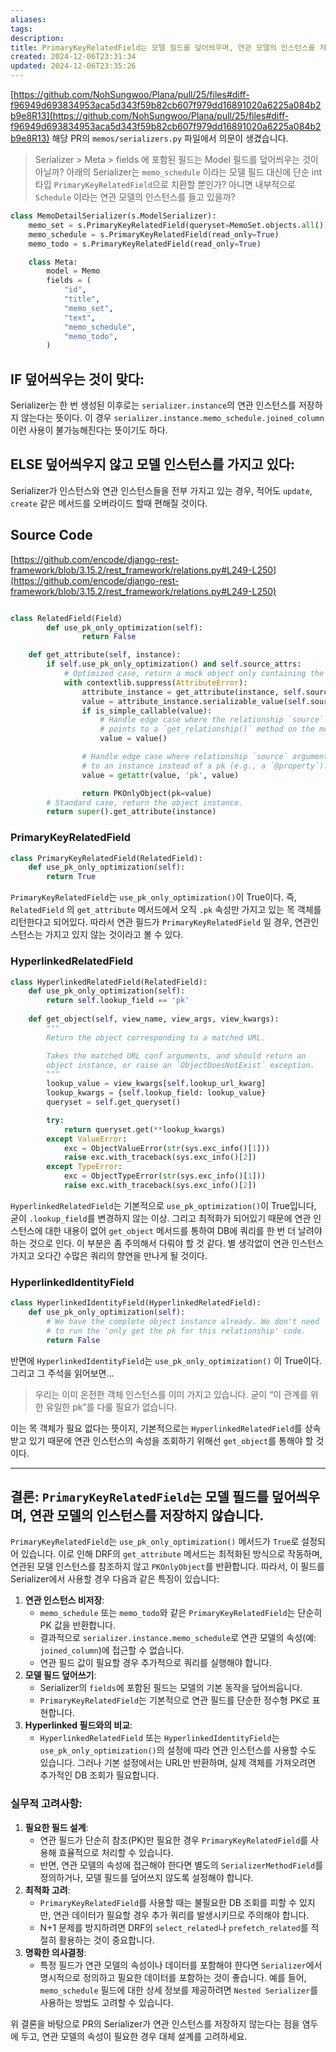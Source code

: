 ```yaml
---
aliases: 
tags: 
description:
title: PrimaryKeyRelatedField는 모델 필드를 덮어씌우며, 연관 모델의 인스턴스를 저장하지 않습니다 {drf}
created: 2024-12-06T23:31:34
updated: 2024-12-06T23:35:26
---
```

[https://github.com/NohSungwoo/Plana/pull/25/files#diff-f96949d693834953aca5d343f59b82cb607f979dd16891020a6225a084b2b9e8R13](https://github.com/NohSungwoo/Plana/pull/25/files#diff-f96949d693834953aca5d343f59b82cb607f979dd16891020a6225a084b2b9e8R13) 해당 PR의 `memos/serializers.py` 파일에서 의문이 생겼습니다.

> Serializer > Meta > fields 에 포함된 필드는 Model 필드를 덮어씌우는 것이 아닐까? 아래의 Serializer는 `memo_schedule` 이라는 모델 필드 대신에 단순 int 타입 `PrimaryKeyRelatedField`으로 치환할 뿐인가? 아니면 내부적으로 `Schedule` 이라는 연관 모델의 인스턴스를 들고 있을까?

```python
class MemoDetailSerializer(s.ModelSerializer):
    memo_set = s.PrimaryKeyRelatedField(queryset=MemoSet.objects.all())
    memo_schedule = s.PrimaryKeyRelatedField(read_only=True)
    memo_todo = s.PrimaryKeyRelatedField(read_only=True)

    class Meta:
        model = Memo
        fields = (
            "id",
            "title",
            "memo_set",
            "text",
            "memo_schedule",
            "memo_todo",
        )
```

## IF 덮어씌우는 것이 맞다:

Serializer는 한 번 생성된 이후로는 `serializer.instance`의 연관 인스턴스를 저장하지 않는다는 뜻이다. 이 경우 `serializer.instance.memo_schedule.joined_column` 이런 사용이 불가능해진다는 뜻이기도 하다.

## ELSE 덮어씌우지 않고 모델 인스턴스를 가지고 있다:

Serializer가 인스턴스와 연관 인스턴스들을 전부 가지고 있는 경우, 적어도 `update`, `create` 같은 메서드를 오버라이드 할때 편해질 것이다.

## Source Code

[https://github.com/encode/django-rest-framework/blob/3.15.2/rest_framework/relations.py#L249-L250](https://github.com/encode/django-rest-framework/blob/3.15.2/rest_framework/relations.py#L249-L250)

```python

class RelatedField(Field)
		def use_pk_only_optimization(self):
				return False

    def get_attribute(self, instance):
        if self.use_pk_only_optimization() and self.source_attrs:
            # Optimized case, return a mock object only containing the pk attribute.
            with contextlib.suppress(AttributeError):
                attribute_instance = get_attribute(instance, self.source_attrs[:-1])
                value = attribute_instance.serializable_value(self.source_attrs[-1])
                if is_simple_callable(value):
                    # Handle edge case where the relationship `source` argument
                    # points to a `get_relationship()` method on the model.
                    value = value()

                # Handle edge case where relationship `source` argument points
                # to an instance instead of a pk (e.g., a `@property`).
                value = getattr(value, 'pk', value)

                return PKOnlyObject(pk=value)
        # Standard case, return the object instance.
        return super().get_attribute(instance)

```

### PrimaryKeyRelatedField

```python
class PrimaryKeyRelatedField(RelatedField):
    def use_pk_only_optimization(self):
        return True
```

`PrimaryKeyRelatedField`는 `use_pk_only_optimization()`이 True이다. 즉, `RelatedField` 의 `get_attribute` 메서드에서 오직 `.pk` 속성만 가지고 있는 목 객체를 리턴한다고 되어있다. 따라서 연관 필드가 `PrimaryKeyRelatedField` 일 경우, 연관인스턴스는 가지고 있지 않는 것이라고 볼 수 있다.

### HyperlinkedRelatedField

```python
class HyperlinkedRelatedField(RelatedField):
    def use_pk_only_optimization(self):
        return self.lookup_field == 'pk'
        
    def get_object(self, view_name, view_args, view_kwargs):
        """
        Return the object corresponding to a matched URL.

        Takes the matched URL conf arguments, and should return an
        object instance, or raise an `ObjectDoesNotExist` exception.
        """
        lookup_value = view_kwargs[self.lookup_url_kwarg]
        lookup_kwargs = {self.lookup_field: lookup_value}
        queryset = self.get_queryset()

        try:
            return queryset.get(**lookup_kwargs)
        except ValueError:
            exc = ObjectValueError(str(sys.exc_info()[1]))
            raise exc.with_traceback(sys.exc_info()[2])
        except TypeError:
            exc = ObjectTypeError(str(sys.exc_info()[1]))
            raise exc.with_traceback(sys.exc_info()[2])
```

`HyperlinkedRelatedField`는 기본적으로 `use_pk_optimization()`이 True입니다, 굳이 `.lookup_field`를 변경하지 않는 이상. 그리고 최적화가 되어있기 때문에 연관 인스턴스에 대한 내용이 없어 `get_object` 메서드를 통하여 DB에 쿼리를 한 번 더 날려야 하는 것으로 인다. 이 부분은 좀 주의해서 다뤄야 할 것 같다. 별 생각없이 연관 인스턴스 가지고 오다간 수많은 쿼리의 향연을 만나게 될 것이다.

### HyperlinkedIdentityField

```python
class HyperlinkedIdentityField(HyperlinkedRelatedField):
    def use_pk_only_optimization(self):
        # We have the complete object instance already. We don't need
        # to run the 'only get the pk for this relationship' code.
        return False
```

반면에 `HyperlinkedIdentityField`는 `use_pk_only_optimization()` 이 True이다. 그리고 그 주석을 읽어보면…

> 우리는 이미 온전한 객체 인스턴스를 이미 가지고 있습니다. 굳이 “이 관계를 위한 유일한 pk”를 다룰 필요가 없습니다.

이는 목 객체가 필요 없다는 뜻이지, 기본적으로는 `HyperlinkedRelatedField`를 상속받고 있기 때문에 연관 인스턴스의 속성을 조회하기 위해선 `get_object`를 통해야 할 것이다.

---

## 결론: `PrimaryKeyRelatedField`는 모델 필드를 덮어씌우며, 연관 모델의 인스턴스를 저장하지 않습니다.

`PrimaryKeyRelatedField`는 `use_pk_only_optimization()` 메서드가 `True`로 설정되어 있습니다. 이로 인해 DRF의 `get_attribute` 메서드는 최적화된 방식으로 작동하며, 연관된 모델 인스턴스를 참조하지 않고 `PKOnlyObject`를 반환합니다. 따라서, 이 필드를 Serializer에서 사용할 경우 다음과 같은 특징이 있습니다:

1. **연관 인스턴스 비저장**:
    - `memo_schedule` 또는 `memo_todo`와 같은 `PrimaryKeyRelatedField`는 단순히 PK 값을 반환합니다.
    - 결과적으로 `serializer.instance.memo_schedule`로 연관 모델의 속성(예: `joined_column`)에 접근할 수 없습니다.
    - 연관 필드 값이 필요할 경우 추가적으로 쿼리를 실행해야 합니다.
2. **모델 필드 덮어쓰기**:
    - Serializer의 `fields`에 포함된 필드는 모델의 기본 동작을 덮어씌웁니다.
    - `PrimaryKeyRelatedField`는 기본적으로 연관 필드를 단순한 정수형 PK로 표현합니다.
3. **Hyperlinked 필드와의 비교**:
    - `HyperlinkedRelatedField` 또는 `HyperlinkedIdentityField`는 `use_pk_only_optimization()`의 설정에 따라 연관 인스턴스를 사용할 수도 있습니다. 그러나 기본 설정에서는 URL만 반환하며, 실제 객체를 가져오려면 추가적인 DB 조회가 필요합니다.

### 실무적 고려사항:

1. **필요한 필드 설계**:
    - 연관 필드가 단순히 참조(PK)만 필요한 경우 `PrimaryKeyRelatedField`를 사용해 효율적으로 처리할 수 있습니다.
    - 반면, 연관 모델의 속성에 접근해야 한다면 별도의 `SerializerMethodField`를 정의하거나, 모델 필드를 덮어쓰지 않도록 설정해야 합니다.
2. **최적화 고려**:
    - `PrimaryKeyRelatedField`를 사용할 때는 불필요한 DB 조회를 피할 수 있지만, 연관 데이터가 필요할 경우 추가 쿼리를 발생시키므로 주의해야 합니다.
    - N+1 문제를 방지하려면 DRF의 `select_related`나 `prefetch_related`를 적절히 활용하는 것이 중요합니다.
3. **명확한 의사결정**:
    - 특정 필드가 연관 모델의 속성이나 데이터를 포함해야 한다면 `Serializer`에서 명시적으로 정의하고 필요한 데이터를 포함하는 것이 좋습니다. 예를 들어, `memo_schedule` 필드에 대한 상세 정보를 제공하려면 `Nested Serializer`를 사용하는 방법도 고려할 수 있습니다.

위 결론을 바탕으로 PR의 Serializer가 연관 인스턴스를 저장하지 않는다는 점을 염두에 두고, 연관 모델의 속성이 필요한 경우 대체 설계를 고려하세요.
